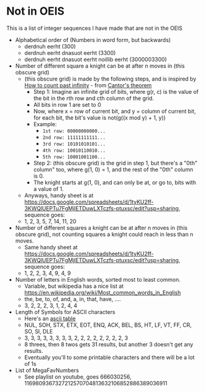 # Not in OEIS
This is a list of integer sequences I have made that are not in the OEIS

* Alphabetical order of (Numbers in word form, but backwards)
   * derdnuh eerht (300)
   * derdnuh eerht dnasuot eerht (3300)
   * derdnuh eerht dnasuot eerht noillib eerht (3000003300)
* Number of different square a knight can be at after n moves in (this obscure grid)
   * (this obscure grid) is made by the following steps, and is inspired by [How to count past infinity](https://www.youtube.com/watch?v=SrU9YDoXE88) - from [Cantor's theorem](https://en.wikipedia.org/wiki/Cantor%27s_theorem)
      * Step 1: Imagine an infinite grid of bits, where g(r, c) is the value of the bit in the rth row and cth column of the grid.
      * All bits in row 1 are set to 0
      * Now, where x = row of current bit, and y = column of current bit, for each bit, the bit's value is not(g((x mod y) + 1, y))
      * Example:
         * ```1st row: 00000000000...```
         * ```2nd row: 11111111111...```
         * ```3rd row: 10101010101...```
         * ```4th row: 10010110010...```
         * ```5th row: 10001001100...```
      * Step 2: (this obscure grid) is the grid in step 1, but there's a "0th" column" too, where g(1, 0) = 1, and the rest of the "0th" column is 0.
      * The knight starts at g(1, 0), and can only be at, or go to, bits with a value of 1.
   * Anyways, handy sheet is at https://docs.google.com/spreadsheets/d/1tyKU2ff-3KWQlUEPTu7FgMjlETDuwLXTczfs-ptuxsc/edit?usp=sharing, sequence goes:
   * 1, 2, 3, 5, 7, 14, 11, 20
* Number of different squares a knight can be at after n moves in (this obscure grid), not counting squares a knight could reach in less than n moves.
   * Same handy sheet at https://docs.google.com/spreadsheets/d/1tyKU2ff-3KWQlUEPTu7FgMjlETDuwLXTczfs-ptuxsc/edit?usp=sharing, sequence goes:
   * 1, 2, 2, 3, 4, 9, 4, 9
* Number of letters in English words, sorted most to least common.
   * Variable, but wikipedia has a nice list at https://en.wikipedia.org/wiki/Most_common_words_in_English
   * the, be, to, of, and, a, in, that, have, ....
   * 3, 2, 2, 2, 3, 1, 2, 4, 4
* Length of Symbols for ASCII characters
   * Here's an [ascii table](https://www.ascii-code.com/)
   * NUL, SOH, STX, ETX, EOT, ENQ, ACK, BEL, BS, HT, LF, VT, FF, CR, SO, SI, DLE
   * 3, 3, 3, 3, 3, 3, 3, 3, 2, 2, 2, 2, 2, 2, 2, 2, 3
   * 8 threes, then 8 twos gets 31 results, but another 3 doesn't get any results.
   * Eventually you'll to some printable characters and there will be a lot of 1s
* List of MegaFavNumbers
   * See playlist on youtube, goes 666030256, 1169809367327212570704813632106852886389036911
